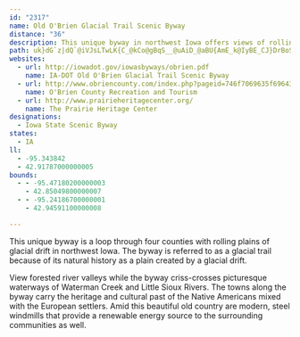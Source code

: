 ```yaml
---
id: "2317"
name: Old O'Brien Glacial Trail Scenic Byway
distance: "36"
description: This unique byway in northwest Iowa offers views of rolling plains of glacial drift, forested river valleys, and a rich history of Native American as well as European peoples.
path: uk}dG`z|dQ`@iVJsLTwLK{C_@kCo@gBqS__@uAiD_@aBU{AmE_k@IyBE_CJ}DrBoSJyBBwDI{Ce@mEo@_DaI}Ti@_DYaDEmDjA{zAGq~BJivBvFKzqAg@b\KvTSj`@sGjZuFrGkE`BmBNk@h@aDz@mDfCaDPe@p@]|EgA`AQpD?|f@^Xjc@z@`BlApA~vA`AlTH`q@r@~QJu@j|@SpaAEd|@YraAX`rBcBf{B|@h|Bd@nyB_zAAZztFJfeA?fk@lA~uCLzrAJtNKrb@uk@Jmm@KyrBDeAQoA_@y@a@oAkAiA{AYs@yB_IqAkC{AcBsAy@eA_@mAOiBAkj@GquAo@eiCPb\utAlBoH|BsG`HiP~Oi]rj@anArByFxAcFxAeG|R__ArTukAPyDBazAcAqs@_@aMy@qEo@mCyMy]a@sBS_CEiBDkCNqBnNew@d@}Dh@kKh@e`@BeANmAtAkEXQlBwC`LaR@mE
websites:
  - url: http://iowadot.gov/iowasbyways/obrien.pdf
    name: IA-DOT Old O'Brien Glacial Trail Scenic Byway
  - url: http://www.obriencounty.com/index.php?pageid=746f7069635f69643a34
    name: O'Brien County Recreation and Tourism
  - url: http://www.prairieheritagecenter.org/
    name: The Prairie Heritage Center
designations:
  - Iowa State Scenic Byway
states:
  - IA
ll:
  - -95.343842
  - 42.91787000000005
bounds:
  - - -95.47180200000003
    - 42.85049800000007
  - - -95.24186700000001
    - 42.94591100000008

---
```


This unique byway is a loop through four counties with rolling plains of glacial drift in northwest Iowa.  The byway is referred to as a glacial trail because of its natural history as a plain created by a glacial drift.

 View forested river valleys while the byway criss-crosses picturesque waterways of Waterman Creek and Little Sioux Rivers.  The towns along the byway carry the heritage and cultural past of the Native Americans mixed with the European settlers.  Amid this beautiful old country are modern, steel windmills that provide a renewable energy source to the surrounding communities as well.
